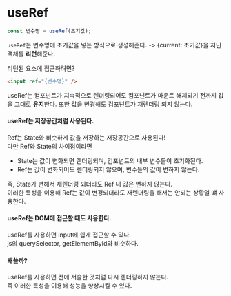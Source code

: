 # useRef

```js
const 변수명 = useRef(초기값);
```

`useRef`는 변수명에 초기값을 넣는 방식으로 생성해준다.
-> {current: 초기값}을 지닌 객체를 **리턴**해준다.

리턴된 요소에 접근하려면?

```html
<input ref="{변수명}" />
```

useRef는 컴포넌트가 지속적으로 렌더링되어도 컴포넌트가 마운트 해제되기 전까지 값을 그대로 **유지**한다.
또한 값을 변경해도 컴포넌트가 재렌더링 되지 않는다.

#### useRef는 저장공간처럼 사용된다.

Ref는 State와 비슷하게 값을 저장하는 저장공간으로 사용된다!  
다만 Ref와 State의 차이점이라면

- State는 값이 변화되면 렌더링되며, 컴포넌트의 내부 변수들이 초기화된다.
- Ref는 값이 변화되어도 렌더링되지 않으며, 변수들의 값이 변하지 않는다.

즉, State가 변해서 재렌더링 되더라도 Ref 내 값은 변하지 않는다.  
이러한 특성을 이용해 Ref는 값이 변경되더라도 재렌더링을 해서는 안되는 상황일 떄 사용한다.

#### useRef는 DOM에 접근할 때도 사용한다.

useRef를 사용하면 input에 쉽게 접근할 수 있다.  
js의 querySelector, getElementById와 비슷하다.

#### 왜쓸까?

useRef를 사용하면 전에 서술한 것처럼 다시 렌더링하지 않는다.  
즉 이러한 특성을 이용해 성능을 향상시킬 수 있다.
